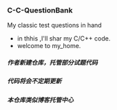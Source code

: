 ### C-C-QuestionBank
My classic test questions in hand
- in thhis ,I'll shar my C/C++ code.
- welcome to my_home.

##### 作者新建仓库，托管部分试题代码
##### 代码将会不定期更新
##### 本仓库类似博客托管中心
